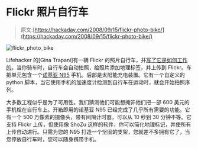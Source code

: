 # Flickr 照片自行车

> 原文:[https://hackaday.com/2008/09/15/flickr-photo-bike/](https://hackaday.com/2008/09/15/flickr-photo-bike/)

![](../Images/f1bfc6edf75439a2b066c1d1fd9c62b8.png "flickr_photo_bike")

Lifehacker 的[Gina Trapani]有一辆 Flickr 的照片自行车，并[写了它是如何工作的](http://lifehacker.com/5049737/flickr-bikes-photo+map-locales-across-the-globe)。当你骑车时，自行车会自动拍照，给照片添加地理标签，并上传到 Flickr。车把单元包含一个[诺基亚 N95](http://www.mahalo.com/Nokia_N95) 手机。后部是太阳能充电装置。它有一个自定义的 python 脚本，当它使用手机的加速度计检测到自行车在运动时，就会开始拍照序列。

大多数工程似乎是为了可用性。我们猜测他们可能想掩饰他们把一部 600 美元的手机栓在自行车上。开箱即用的诺基亚 N95 已经完成了几乎所有需要的功能。它有一个 500 万像素的摄像头，带有间隔计时器，可以从 10 秒到 30 分钟不等。它支持 Flickr 上传，但使用像 ShoZu 这样的软件，你可以简化地理标记，并使所有上传自动进行。只需为您的 N95 打造一个坚固的支架，您就差不多拥有它了，当您停放自行车时，您可以随身携带手机。